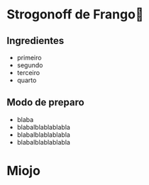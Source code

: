 # Strogonoff de Frango:chicken:

## Ingredientes

- primeiro
- segundo
- terceiro
- quarto



## Modo de preparo

- blaba
- blabalblablablabla
- blabalblablablabla
- blabalblablablabla

# Miojo







